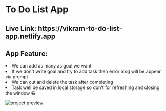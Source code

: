 # To Do List App
<h2>Live Link: https://vikram-to-do-list-app.netlify.app</h2>

<h2>App Feature:</h2>
<li> We can add as many as goal we want </li>
<li> If we don't write goal and try to add task then error msg will be appear via prompt </li>
<li> We can cut and delete the task after completing</li>
<li> Task well be saved in local storage so don't for refreshing and closing the window 😀 </li>

![project preview]()
